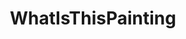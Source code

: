 ---
title: WhatIsThisPainting
crosslinks:
- translator
- whatisthisthing
- pics
- catpictures
- 2jfn18g
- ArtConservation
- Cursive
- WTF
- askTO
- nationalgeographic
- heavymind
- AnythingGoesNews
- Art
- Psychonaut
---